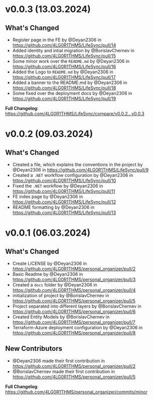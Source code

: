 # v0.0.3 (13.03.2024)
## What's Changed
* Register page in the FE by @Deyan2306 in https://github.com/4LG0R1THMS/LifeSync/pull/14
* Added identity and intial migration by @BorislavChernev in https://github.com/4LG0R1THMS/LifeSync/pull/15
* Some minor work over the `README.md` by @Deyan2306 in https://github.com/4LG0R1THMS/LifeSync/pull/16
* Added the Logo to `README.md` by @Deyan2306 in https://github.com/4LG0R1THMS/LifeSync/pull/17
* Added a banner to the README.md by @Deyan2306 in https://github.com/4LG0R1THMS/LifeSync/pull/18
* Some fixed over the deployment docs by @Deyan2306 in https://github.com/4LG0R1THMS/LifeSync/pull/19


**Full Changelog**: https://github.com/4LG0R1THMS/LifeSync/compare/v0.0.2...v0.0.3

# v0.0.2 (09.03.2024)
## What's Changed
* Created a file, which explains the conventions in the project by @Deyan2306 in https://github.com/4LG0R1THMS/LifeSync/pull/9
* Created a `.NET` workflow configuration by @Deyan2306 in https://github.com/4LG0R1THMS/LifeSync/pull/10
* Fixed the `.NET` workflow by @Deyan2306 in https://github.com/4LG0R1THMS/LifeSync/pull/11
* FE index page  by @Deyan2306 in https://github.com/4LG0R1THMS/LifeSync/pull/12
* README formatting by @Deyan2306 in https://github.com/4LG0R1THMS/LifeSync/pull/13

# v0.0.1 (06.03.2024)
## What's Changed
* Create LICENSE by @Deyan2306 in https://github.com/4LG0R1THMS/personal_organizer/pull/2
* Basic Readme by @Deyan2306 in https://github.com/4LG0R1THMS/personal_organizer/pull/3
* Created a `docs` folder by @Deyan2306 in https://github.com/4LG0R1THMS/personal_organizer/pull/4
* initialization of project by @BorislavChernev in https://github.com/4LG0R1THMS/personal_organizer/pull/5
* Project separated into different layers by @BorislavChernev in https://github.com/4LG0R1THMS/personal_organizer/pull/6
* Created Entity Models by @BorislavChernev in https://github.com/4LG0R1THMS/personal_organizer/pull/7
* Terraform-Azure deployment configuration by @Deyan2306 in https://github.com/4LG0R1THMS/personal_organizer/pull/8

## New Contributors
* @Deyan2306 made their first contribution in https://github.com/4LG0R1THMS/personal_organizer/pull/2
* @BorislavChernev made their first contribution in https://github.com/4LG0R1THMS/personal_organizer/pull/5

**Full Changelog**: https://github.com/4LG0R1THMS/personal_organizer/commits/minor
